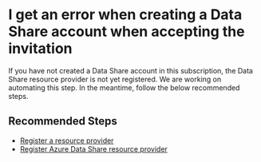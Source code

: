 <properties
	pageTitle="I get an error when creating a Data Share account when accepting the invitation"
	description="I get an error when creating a Data Share account when accepting the invitation"
	service="Microsoft.DataShare"
	resource="accounts"
	ms.author="joanpo"
	authors="joannapea"
	displayOrder="4"
	selfHelpType="resource"
	supportTopicIds="32675621"
	resourceTags=""
	productPesIds="16762"
	cloudEnvironments="public"
	articleId="6d9713ad-1ea2-4476-8a02-44b96e755334"
/>

# I get an error when creating a Data Share account when accepting the invitation

If you have not created a Data Share account in this subscription, the Data Share resource provider is not yet registered. We are working on automating this step. In the meantime, follow the below recommended steps. 

## **Recommended Steps**

* [Register a resource provider](https://docs.microsoft.com/azure/azure-resource-manager/resource-manager-supported-services)
* [Register Azure Data Share resource provider](https://docs.microsoft.com/azure/data-share/concepts-roles-permissions#resource-provider-registration)
